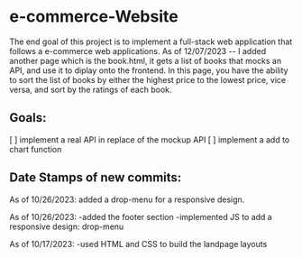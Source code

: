 # e-commerce-Website
The end goal of this project is to implement a full-stack web application that follows a e-commerce web applications.
As of 12/07/2023 -- I added another page which is the book.html, it gets a list of books that mocks an API, and use it to diplay onto the frontend. In this page, you have the ability to sort the list of books by either the highest price to the lowest price, vice versa, and sort by the ratings of each book.

## Goals:
[ ] implement a real API in replace of the mockup API
[ ] implement a add to chart function

## Date Stamps of new commits:

As of 10/26/2023: added a drop-menu for a responsive design.

As of 10/26/2023:
-added the footer section
-implemented JS to add a responsive design: drop-menu 

As of 10/17/2023:
-used HTML and CSS to build the landpage layouts
